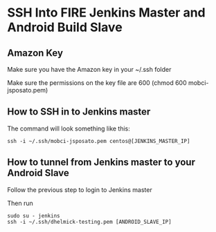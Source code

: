 # SSH Into FIRE Jenkins Master and Android Build Slave

## Amazon Key
Make sure you have the Amazon key in your ~/.ssh folder

Make sure the permissions on the key file are 600 (chmod 600 mobci-jsposato.pem)

## How to SSH in to Jenkins master
The command will look something like this:

```
ssh -i ~/.ssh/mobci-jsposato.pem centos@[JENKINS_MASTER_IP]
```

## How to tunnel from Jenkins master to your Android Slave
Follow the previous step to login to Jenkins master

Then run

```
sudo su - jenkins
ssh -i ~/.ssh/dhelmick-testing.pem [ANDROID_SLAVE_IP]
```

